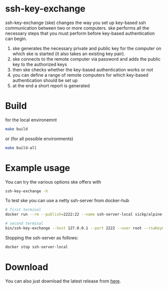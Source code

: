 # ssh-key-exchange
ssh-key-exchange (ske) changes the way you set up key-based ssh communication between two or more computers.
ske performs all the necessary steps that you must perform before key-based authentication can begin.

1. ske generates the necessary private and public key for the computer on which ske is started (it also takes an existing key pair).
2. ske connects to the remote computer via password and adds the public key to the authorized keys
3. then ske checks whether the key-based authentication works or not
4. you can define a range of remote computers for which key-based authentication should be set up
5. at the end a short report is generated

# Build
for the local environemnt
```bash
make build
```
or (for all possible environments)
```bash
make build-all
```

# Example usage
You can try the various options ske offers with
```bash
ssh-key-exchange -h
```
To test ske you can use a netty ssh-server from docker-hub
```bash
# first terminal
docker run --rm --publish=2222:22 --name ssh-server-local sickp/alpine-sshd:latest

# second terminal
bin/ssh-key-exchange --host 127.0.0.1 --port 2222 --user root --rsaKeyGenerate --rsaPrivPath ./id_rsa --rsaPubPath ./idrsa.pub
```
Stopping the ssh-server as follows:
````bash
docker stop ssh-server-local
````

# Download
You can also just download the latest release from [here](https://github.com/1thorsten/ssh-key-exchange/releases).
